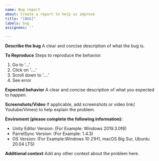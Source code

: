 ```yaml
---
name: Bug report
about: Create a report to help us improve
title: "[BUG]"
labels: bug
assignees: ''

---
```


**Describe the bug**
A clear and concise description of what the bug is.

**To Reproduce**
Steps to reproduce the behavior:
1. Go to '...'
2. Click on '....'
3. Scroll down to '....'
4. See error

**Expected behavior**
A clear and concise description of what you expected to happen.

**Screenshots/Video**
If applicable, add screenshots or video link( Youtube/Vimeo) to help explain the problem.

**Enviroment (please complete the following information):**
 - Unity Editor Version: (For Example: Windows 2019.3.0f6)
 - ParrelSync Version: (For Example: 1.4.3)
 - OS Version: (For Example:Windows 10 21H1, macOS Big Sur, Ubuntu 20.04 LTS)

**Additional context**
Add any other context about the problem here.
